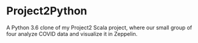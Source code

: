 # Project2Python
A Python 3.6 clone of my Project2 Scala project, where our small group of four analyze COVID data and visualize it in Zeppelin.
